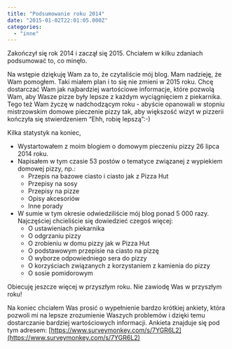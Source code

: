 ```yaml
---
title: "Podsumowanie roku 2014"
date: "2015-01-02T22:01:05.000Z"
categories: 
  - "inne"
---
```


Zakończył się rok 2014 i zaczął się 2015. Chciałem w kilku zdaniach podsumować to, co minęło.

Na wstępie dziękuję Wam za to, że czytaliście mój blog. Mam nadzieję, że Wam pomogłem. Taki miałem plan i to się nie zmieni w 2015 roku. Chcę dostarczać Wam jak najbardziej wartościowe informacje, które pozwolą Wam, aby Wasze pizze były lepsze z każdym wyciągnięciem z piekarnika. Tego też Wam życzę w nadchodzącym roku - abyście opanowali w stopniu mistrzowskim domowe pieczenie pizzy tak, aby większość wizyt w pizzerii kończyła się stwierdzeniem “Ehh, robię lepszą”:-)

Kilka statystyk na koniec,

- Wystartowałem z moim blogiem o domowym pieczeniu pizzy 26 lipca 2014 roku.
- Napisałem w tym czasie 53 postów o tematyce związanej z wypiekiem domowej pizzy, np.:
    - Przepis na bazowe ciasto i ciasto jak z Pizza Hut
    - Przepisy na sosy
    - Przepisy na pizze
    - Opisy akcesoriów
    - Inne porady
- W sumie w tym okresie odwiedziliście mój blog ponad 5 000 razy. Najczęściej chcieliście się dowiedzieć czegoś więcej:
    - O ustawieniach piekarnika
    - O odgrzaniu pizzy
    - O zrobieniu w domu pizzy jak w Pizza Hut
    - O podstawowym przepisie na ciasto na pizzę
    - O wyborze odpowiedniego sera do pizzy
    - O korzyściach związanych z korzystaniem z kamienia do pizzy
    - O sosie pomidorowym

Obiecuję jeszcze więcej w przyszłym roku. Nie zawiodę Was w przyszłym roku!

Na koniec chciałem Was prosić o wypełnienie bardzo krótkiej ankiety, która pozwoli mi na lepsze zrozumienie Waszych problemów i dzięki temu dostarczanie bardziej wartościowych informacji. Ankieta znajduje się pod tym adresem: [https://www.surveymonkey.com/s/7YGR6L2](https://www.surveymonkey.com/s/7YGR6L2)
